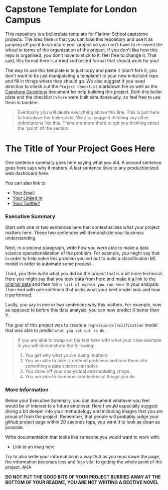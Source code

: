 # Capstone Template for London Campus  

This repository is a boilerplate template for Flatiron School captstone projects.
The idea here is that you can take this repository and use it as jumping off point to structure your project so you don't have to re-invent the wheel in terms of the organization of the project.
If you don't like how this repo is organised, you don't have to stick to it, feel free to change it.
That said, this format here is a tried and tested format that should work for you! 

The way to use this template is to just copy and paste it (don't fork it, you don't want to be just manipulating a template!) to your new initialized repo and fill in things where they should go.
We also suggest if you need direction to check out the `Project Checklist` markdown file as well as the [Capstone Questions]() document for help building this project. 
Both this boiler plate and the checklist in `here` were built simultaneously, so feel free to use them in tandem. 

> Eventually you will delete everything above this line. This is just here to introduce the boilerplate. We also suggest deleting any other indentations like this. There are more there to get you thinking about the 'point' of the section. 

# The Title of Your Project Goes Here 

One sentence summary goes here saying what you did.
A second sentence goes here says why it matters.
A last sentence links to any productionized web dashboard here.

You can also link to 
* [Your Email]()
* [Your Linked In]()
* [Your Twitter?]()

### Executive Summary

Start with one or two sentences here that contextualises what your project matters here.
These two sentences will demonstrate your business understanding. 

Next, in a second paragraph, write how you were able to make a data science operationalization of the problem.
For example, you might say that in order to help solve this problem you set out to build a classification ML model in order to automate some process. 

Third, you then write what you did on the project that is a bit more technical.
Here you might say that you took data from [here and make it a link to the original data]() and then ran `a list of models you ran here` in your analysis.
Then end with one sentence that picks what your best model was and how it performed.

Lastly, you say in one or two sentences why this matters. 
For example, now as opposed to before this data analysis, you can now predict X better than Y. 

The goal of this project was to create a `regression/classification` model that was able to predict `what you set out to do`.

> If you are able to swap out the text here with what your case example is you will demonstrate the following:
> 1. You get why what you're doing 'matters'
> 2. You are able to take ill defined problems and turn them into something a data scienst can solve
> 3. You show off your analystical and modeling chops.
> 4. You are able to communicate technical things you do.

### More Information

Below your Executive Summary, you can document whatever you feel would be of interest to a future employer.
Here I would especially suggest diving a bit deeper into your methodology and including images that you are proud of from the project. 
Remember, that people will probably judge your github project page within 20 seconds tops, you want it to look as clean as possible.

Write documentation that looks like someone you would want to work with.

* Link to an imag here

Try to also write your information in a way that as you read down the page, the information becomes less and less vital to getting the whole point of the project.
AKA 

**DO NOT PUT THE GOOD BITS OF YOUR PROJECT BURRIED AWAY AT THE BOTTOM OF YOUR README, YOU ARE NOT WRITING A DECTIVE NOVEL**




